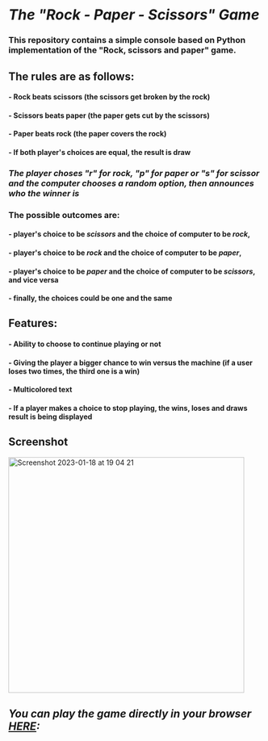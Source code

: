 # **_The "Rock - Paper - Scissors" Game_**
### This repository contains a simple console based on Python implementation of the "Rock, scissors and paper" game. 
## The rules are as follows:
#### - Rock beats scissors (the scissors get broken by the rock)
#### - Scissors beats paper (the paper gets cut by the scissors)
#### - Paper beats rock (the paper covers the rock)
#### - If both player's choices are equal, the result is draw
### *The player choses "r" for rock, "p" for paper or "s" for scissor and the computer chooses a random option, then announces who the winner is* 
### The possible outcomes are:
#### - player's choice  to be *scissors* and the choice of computer to be *rock*, 
#### - player's choice to be *rock* and the choice of computer to be *paper*, 
#### - player's choice to be *paper* and the choice of computer to be *scissors*, and vice versa 
#### - finally, the choices could be one and the same
## Features:
#### - Ability to choose to continue playing or not 
#### - Giving the player a bigger chance to win versus the machine (if a user loses two times, the third one is a win)
#### - Multicolored text
#### - If a player makes a choice to stop playing, the wins, loses and draws result is being displayed
## Screenshot
<img width="467" alt="Screenshot 2023-01-18 at 19 04 21" src="https://user-images.githubusercontent.com/122045435/213247360-cecd1d3f-79ee-4d36-a795-27574b5f2fb7.png">

## *You can play the game directly in your browser [**HERE**](https://replit.com/@BeatrisIlieve/RockPaperScissorsByBeatris#main.py):*
